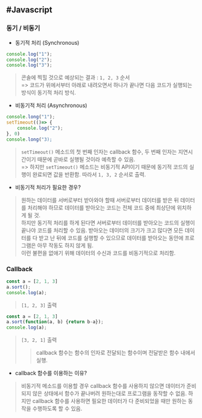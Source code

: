 #Javascript
--
### 동기 / 비동기
* 동기적 처리 (Synchronous)

```js
console.log("1");
console.log("2");
console.log("3");
```
> 콘솔에 찍힐 것으로 예상되는 결과 : `1, 2, 3` 순서  
=> 코드가 위에서부터 아래로 내려오면서 하나가 끝나면 다음 코드가 실행되는 방식이 동기적 처리 방식.

* 비동기적 처리 (Asynchronous)

```js
console.long("1");
setTimeout(()=> {
	console.log("2");
}, 0)
console.long("3);
```
> `setTimeout()` 메소드의 첫 번째 인자는 callback 함수, 두 번째 인자는 지연시간이기 때문에 곧바로 실행될 것이라 예측할 수 있음.  
=> 하지만 `setTimeout()` 메소드는 비동기적 API이기 때문에 동기적 코드의 실행이 완료되면 값을 반환함. 따라서 `1, 3, 2` 순서로 출력.

* 비동기적 처리가 필요한 경우?  

> 원하는 데이터를 서버로부터 받아와야 할때 서버로부터 데이터를 받은 뒤 데이터를 처리해야 하므로 데이터를 받아오는 코드는 전체 코드 중에 최상단에 위치하게 될 것.  
하지만 동기적 처리를 하게 된다면 서버로부터 데이터를 받아오는 코드의 실행이 끝나야 코드를 처리할 수 있음. 받아오는 데이터의 크기가 크고 많다면 모든 데이터를 다 받고 난 뒤에 코드를 실행할 수 있으므로 데이터를 받아오는 동안에 프로그램은 아무 작동도 하지 않게 됨.  
이런 불편을 없애기 위해 데이터의 수신과 코드를 비동기적으로 처리함.

### Callback
```js
const a = [2, 1, 3]
a.sort();
console.log(a);
```
> `[1, 2, 3]` 출력

```js
const a = [2, 1, 3]
a.sort(function(a, b) {return b-a});
console.log(a);
```
> `[3, 2, 1]` 출력
>>callback 함수는 함수의 인자로 전달되는 함수이며 전달받은 함수 내에서 실행.

* callback 함수를 이용하는 이유?

> 비동기적 메소드를 이용할 경우 callback 함수를 사용하지 않으면 데이터가 준비되지 않은 상태에서 함수가 끝나버려 원하는대로 프로그램을 동작할 수 없음. 하지만 callback 함수를 사용하면 필요한 데이터가 다 준비되었을 때만 원하는 동작을 수행하도록 할 수 있음.